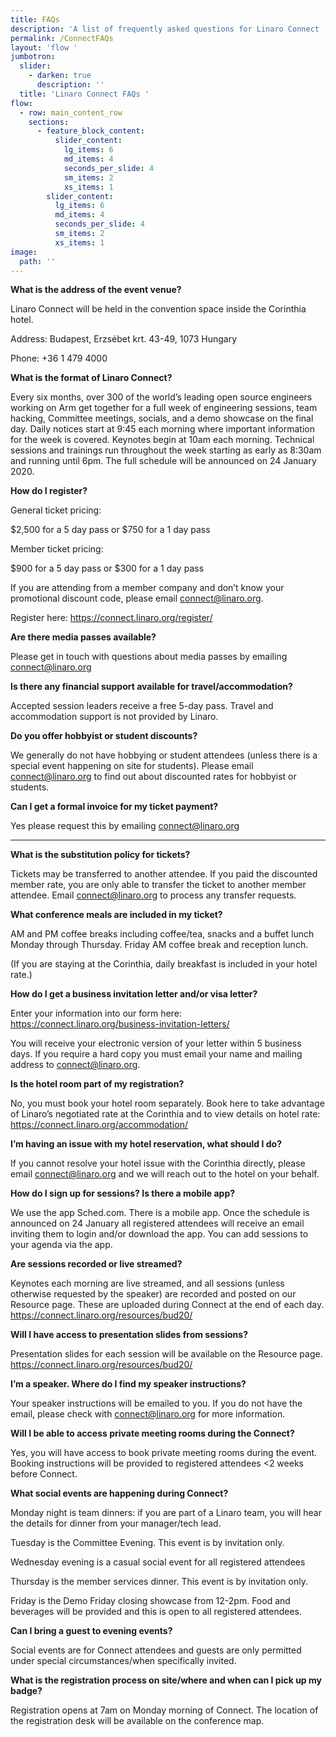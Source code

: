 ```yaml
---
title: FAQs
description: 'A list of frequently asked questions for Linaro Connect '
permalink: /ConnectFAQs
layout: 'flow '
jumbotron:
  slider:
    - darken: true
      description: ''
  title: 'Linaro Connect FAQs '
flow:
  - row: main_content_row
    sections:
      - feature_block_content:
          slider_content:
            lg_items: 6
            md_items: 4
            seconds_per_slide: 4
            sm_items: 2
            xs_items: 1
        slider_content:
          lg_items: 6
          md_items: 4
          seconds_per_slide: 4
          sm_items: 2
          xs_items: 1
image:
  path: ''
---
```

**What is the address of the event venue?**

Linaro Connect will be held in the convention space inside the Corinthia hotel. 

Address: Budapest, Erzsébet krt. 43-49, 1073 Hungary

Phone: +36 1 479 4000



**What is the format of Linaro Connect?**

Every six months, over 300 of the world’s leading open source engineers working on Arm get together for a full week of engineering sessions, team hacking, Committee meetings, socials, and a demo showcase on the final day. Daily notices start at 9:45 each morning where important information for the week is covered. Keynotes begin at 10am each morning. Technical sessions and trainings run throughout the week starting as early as 8:30am and running until 6pm. The full schedule will be announced on 24 January 2020. 



**How do I register?** 

General ticket pricing:

$2,500 for a 5 day pass or $750 for a 1 day pass

Member ticket pricing:

$900 for a 5 day pass or $300 for a 1 day pass

If you are attending from a member company and don’t know your promotional discount code, please email connect@linaro.org. 

Register here: https://connect.linaro.org/register/ 



**Are there media passes available?**

Please get in touch with questions about media passes by emailing connect@linaro.org 



**Is there any financial support available for travel/accommodation?**

Accepted session leaders receive a free 5-day pass. Travel and accommodation support is not provided by Linaro.



**Do you offer hobbyist or student discounts?**

We generally do not have hobbying or student attendees (unless there is a special event happening on site for students). Please email connect@linaro.org to find out about discounted rates for hobbyist or students.



**Can I get a formal invoice for my ticket payment?**

Yes please request this by emailing connect@linaro.org 

****

**What is the substitution policy for tickets?**

Tickets may be transferred to another attendee. If you paid the discounted member rate, you are only able to transfer the ticket to another member attendee. Email connect@linaro.org to process any transfer requests. 



**What conference meals are included in my ticket?**

AM and PM coffee breaks including coffee/tea, snacks and a buffet lunch Monday through Thursday. Friday AM coffee break and reception lunch. 

(If you are staying at the Corinthia, daily breakfast is included in your hotel rate.)



**How do I get a business invitation letter and/or visa letter?**

Enter your information into our form here: https://connect.linaro.org/business-invitation-letters/ 

You will receive your electronic version of your letter within 5 business days. If you require a hard copy you must email your name and mailing address to connect@linaro.org. 



**Is the hotel room part of my registration?**

No, you must book your hotel room separately. Book here to take advantage of Linaro’s negotiated rate at the Corinthia and to view details on hotel rate: https://connect.linaro.org/accommodation/ 



**I’m having an issue with my hotel reservation, what should I do?**

If you cannot resolve your hotel issue with the Corinthia directly, please email connect@linaro.org and we will reach out to the hotel on your behalf. 



**How do I sign up for sessions? Is there a mobile app?**

We use the app Sched.com. There is a mobile app. Once the schedule is announced on 24 January all registered attendees will receive an email inviting them to login and/or download the app. You can add sessions to your agenda via the app.



**Are sessions recorded or live streamed?**

Keynotes each morning are live streamed, and all sessions (unless otherwise requested by the speaker) are recorded and posted on our Resource page. These are uploaded during Connect at the end of each day. https://connect.linaro.org/resources/bud20/



**Will I have access to presentation slides from sessions?**

Presentation slides for each session will be available on the Resource page. https://connect.linaro.org/resources/bud20/



**I’m a speaker. Where do I find my speaker instructions?**

Your speaker instructions will be emailed to you. If you do not have the email, please check with connect@linaro.org for more information. 



**Will I be able to access private meeting rooms during the Connect?**

Yes, you will have access to book private meeting rooms during the event. Booking instructions will be provided to registered attendees <2 weeks before Connect. 



**What social events are happening during Connect?**

Monday night is team dinners: if you are part of a Linaro team, you will hear the details for dinner from your manager/tech lead. 

Tuesday is the Committee Evening. This event is by invitation only. 

Wednesday evening is a casual social event for all registered attendees

Thursday is the member services dinner. This event is by invitation only. 

Friday is the Demo Friday closing showcase from 12-2pm. Food and beverages will be provided and this is open to all registered attendees. 



**Can I bring a guest to evening events?**

Social events are for Connect attendees and guests are only permitted under special circumstances/when specifically invited. 



**What is the registration process on site/where and when can I pick up my badge?**

Registration opens at 7am on Monday morning of Connect. The location of the registration desk will be available on the conference map.
